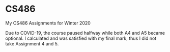 # CS486
My CS486 Assignments for Winter 2020

Due to COVID-19, the course paused halfway while both A4 and A5 became optional. I calculated and was satisfied with my final mark, thus I did not take Assignment 4 and 5.
